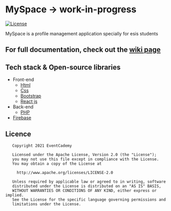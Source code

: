 # MySpace -> work-in-progress
[![License](https://img.shields.io/badge/License-Apache%202.0-blue.svg)](https://opensource.org/licenses/Apache-2.0)

MySpace is a profile management application specially for esis students

## For full documentation, check out the [wiki page](https://github.com/josh-Muleshi/MySpace/wiki)

## Tech stack & Open-source libraries

- Front-end
    - [Html](https://fr.wikipedia.org/wiki/HTML5)
    - [Css](https://fr.wikipedia.org/wiki/Feuilles_de_style_en_cascade)
    - [Bootstrap](https://getbootstrap.com/)
    - [React js](https://fr.reactjs.org/)
- Back-end
    - [PHP](https://www.php.net/)
- [Firebase](https://firebase.google.com/)

## Licence

       Copyright 2021 EventCademy
    
       Licensed under the Apache License, Version 2.0 (the "License");
       you may not use this file except in compliance with the License.
       You may obtain a copy of the License at
    
         http://www.apache.org/licenses/LICENSE-2.0
    
       Unless required by applicable law or agreed to in writing, software
       distributed under the License is distributed on an "AS IS" BASIS,
       WITHOUT WARRANTIES OR CONDITIONS OF ANY KIND, either express or implied.
       See the License for the specific language governing permissions and
       limitations under the License.


